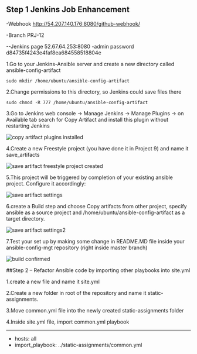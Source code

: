 ## Step 1 Jenkins Job Enhancement

-Webhook
http://54.207.140.176:8080/github-webhook/

-Branch
PRJ-12

--Jenkins page 52.67.64.253:8080 -admin password d84735f4243e4faf8ea684558518804e

1.Go to your Jenkins-Ansible server and create a new directory called ansible-config-artifact

`sudo mkdir /home/ubuntu/ansible-config-artifact`

2.Change permissions to this directory, so Jenkins could save files there 

`sudo chmod -R 777 /home/ubuntu/ansible-config-artifact`

3.Go to Jenkins web console -> Manage Jenkins -> Manage Plugins -> on Available tab search for Copy Artifact and install this plugin without restarting Jenkins

![copy artifact plugins installed](./Images/copy-artifact.png)

4.Create a new Freestyle project (you have done it in Project 9) and name it save_artifacts

![save artifact freestyle project created](./Images/save-artifact.jpgImages/save-artifact.png)

5.This project will be triggered by completion of your existing ansible project. Configure it accordingly:

![save artifact settings](./Images/save-artifact-setting1.png)

6.create a Build step and choose Copy artifacts from other project, specify ansible as a source project and /home/ubuntu/ansible-config-artifact as a target directory.

![save artifact settings2](./Images/save-artifact-setting2.png)

7.Test your set up by making some change in README.MD file inside your ansible-config-mgt repository (right inside master branch)

![build confirmed](./Images/build.png)

##Step 2 – Refactor Ansible code by importing other playbooks into site.yml

1.create a new file and name it site.yml

2.Create a new folder in root of the repository and name it static-assignments.

3.Move common.yml file into the newly created static-assignments folder

4.Inside site.yml file, import common.yml playbook

---
- hosts: all
- import_playbook: ../static-assignments/common.yml

